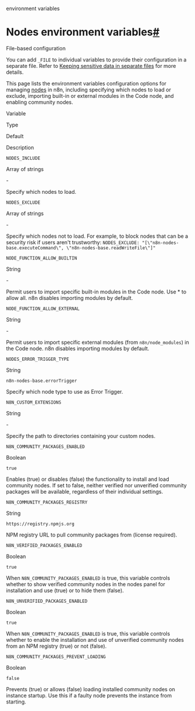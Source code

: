environment variables

[](https://github.com/n8n-io/n8n-docs/edit/main/docs/hosting/configuration/environment-variables/nodes.md "Edit this page")

# Nodes environment variables[#](#nodes-environment-variables "Permanent link")

File-based configuration

You can add `_FILE` to individual variables to provide their configuration in a separate file. Refer to [Keeping sensitive data in separate files](../../configuration-methods/#keeping-sensitive-data-in-separate-files) for more details.

This page lists the environment variables configuration options for managing [nodes](../../../../glossary/#node-n8n) in n8n, including specifying which nodes to load or exclude, importing built-in or external modules in the Code node, and enabling community nodes.

Variable

Type

Default

Description

`NODES_INCLUDE`

Array of strings

\-

Specify which nodes to load.

`NODES_EXCLUDE`

Array of strings

\-

Specify which nodes not to load. For example, to block nodes that can be a security risk if users aren't trustworthy: `NODES_EXCLUDE: "[\"n8n-nodes-base.executeCommand\", \"n8n-nodes-base.readWriteFile\"]"`

`NODE_FUNCTION_ALLOW_BUILTIN`

String

\-

Permit users to import specific built-in modules in the Code node. Use \* to allow all. n8n disables importing modules by default.

`NODE_FUNCTION_ALLOW_EXTERNAL`

String

\-

Permit users to import specific external modules (from `n8n/node_modules`) in the Code node. n8n disables importing modules by default.

`NODES_ERROR_TRIGGER_TYPE`

String

`n8n-nodes-base.errorTrigger`

Specify which node type to use as Error Trigger.

`N8N_CUSTOM_EXTENSIONS`

String

\-

Specify the path to directories containing your custom nodes.

`N8N_COMMUNITY_PACKAGES_ENABLED`

Boolean

`true`

Enables (true) or disables (false) the functionality to install and load community nodes. If set to false, neither verified nor unverified community packages will be available, regardless of their individual settings.

`N8N_COMMUNITY_PACKAGES_REGISTRY`

String

`https://registry.npmjs.org`

NPM registry URL to pull community packages from (license required).

`N8N_VERIFIED_PACKAGES_ENABLED`

Boolean

`true`

When `N8N_COMMUNITY_PACKAGES_ENABLED` is true, this variable controls whether to show verified community nodes in the nodes panel for installation and use (true) or to hide them (false).

`N8N_UNVERIFIED_PACKAGES_ENABLED`

Boolean

`true`

When `N8N_COMMUNITY_PACKAGES_ENABLED` is true, this variable controls whether to enable the installation and use of unverified community nodes from an NPM registry (true) or not (false).

`N8N_COMMUNITY_PACKAGES_PREVENT_LOADING`

Boolean

`false`

Prevents (true) or allows (false) loading installed community nodes on instance startup. Use this if a faulty node prevents the instance from starting.